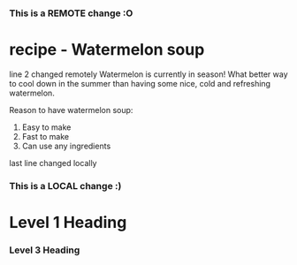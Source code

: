 ### This is a REMOTE change :O
# recipe - Watermelon soup
line 2 changed remotely
Watermelon is currently in season! What better way to cool down in the summer than having some nice, cold and refreshing watermelon.

Reason to have watermelon soup:

1. Easy to make
2. Fast to make
3. Can use any ingredients

last line changed locally

### This is a LOCAL change :)


# Level 1 Heading
### Level 3 Heading
